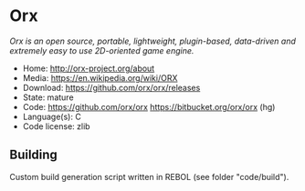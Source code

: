 # Orx

_Orx is an open source, portable, lightweight, plugin-based, data-driven and extremely easy to use 2D-oriented game engine._

- Home: http://orx-project.org/about
- Media: https://en.wikipedia.org/wiki/ORX
- Download: https://github.com/orx/orx/releases
- State: mature
- Code: https://github.com/orx/orx https://bitbucket.org/orx/orx (hg)
- Language(s): C
- Code license: zlib

## Building

Custom build generation script written in REBOL (see folder "code/build").

